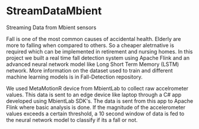 # StreamDataMbient
Streaming Data from Mbient sensors

Fall is one of the most common causes of accidental health. Elderly are more to falling when compared to others. So a cheaper aletrnative is required which can be implemented in retirement and nursing homes. In this project we built a real time fall detection system using Apache Flink and an advanced neural network model like Long Short Term Memory (LSTM) network. More information on the dataset used to train and different machine learning models is in Fall-Detection repository.

We used MetaMotionR device from MbientLab to collect raw accelrometer values. This data is sent to an edge device like laptop through a C# app developed using MbientLab SDK's. The data is sent from this app to Apache Flink where basic analysis is done. If the magnitude of the accelerometer values exceeds a certain threshold, a 10 second window of data is fed to the neural network model to classify if its a fall or not.
